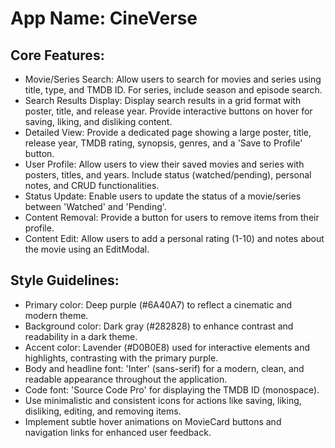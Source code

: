 # **App Name**: CineVerse

## Core Features:

- Movie/Series Search: Allow users to search for movies and series using title, type, and TMDB ID. For series, include season and episode search.
- Search Results Display: Display search results in a grid format with poster, title, and release year. Provide interactive buttons on hover for saving, liking, and disliking content.
- Detailed View: Provide a dedicated page showing a large poster, title, release year, TMDB rating, synopsis, genres, and a 'Save to Profile' button.
- User Profile: Allow users to view their saved movies and series with posters, titles, and years. Include status (watched/pending), personal notes, and CRUD functionalities.
- Status Update: Enable users to update the status of a movie/series between 'Watched' and 'Pending'.
- Content Removal: Provide a button for users to remove items from their profile.
- Content Edit: Allow users to add a personal rating (1-10) and notes about the movie using an EditModal.

## Style Guidelines:

- Primary color: Deep purple (#6A40A7) to reflect a cinematic and modern theme.
- Background color: Dark gray (#282828) to enhance contrast and readability in a dark theme.
- Accent color: Lavender (#D0B0E8) used for interactive elements and highlights, contrasting with the primary purple.
- Body and headline font: 'Inter' (sans-serif) for a modern, clean, and readable appearance throughout the application.
- Code font: 'Source Code Pro' for displaying the TMDB ID (monospace).
- Use minimalistic and consistent icons for actions like saving, liking, disliking, editing, and removing items.
- Implement subtle hover animations on MovieCard buttons and navigation links for enhanced user feedback.